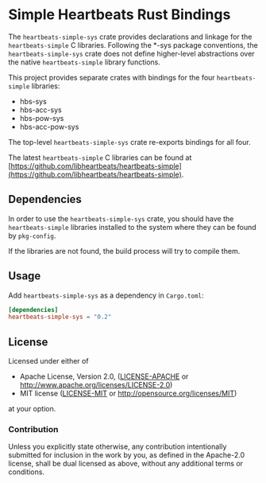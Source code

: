 # Simple Heartbeats Rust Bindings

The `heartbeats-simple-sys` crate provides declarations and linkage for the
`heartbeats-simple` C libraries.
Following the *-sys package conventions, the `heartbeats-simple-sys` crate
does not define higher-level abstractions over the native `heartbeats-simple`
library functions.

This project provides separate crates with bindings for the four
`heartbeats-simple` libraries:

* hbs-sys
* hbs-acc-sys
* hbs-pow-sys
* hbs-acc-pow-sys

The top-level `heartbeats-simple-sys` crate re-exports bindings for all four.

The latest `heartbeats-simple` C libraries can be found at
[https://github.com/libheartbeats/heartbeats-simple](https://github.com/libheartbeats/heartbeats-simple).

## Dependencies

In order to use the `heartbeats-simple-sys` crate, you should have the
`heartbeats-simple` libraries installed to the system where they can be found
by `pkg-config`.

If the libraries are not found, the build process will try to compile them.

## Usage
Add `heartbeats-simple-sys` as a dependency in `Cargo.toml`:

```toml
[dependencies]
heartbeats-simple-sys = "0.2"
```

## License

Licensed under either of

 * Apache License, Version 2.0, ([LICENSE-APACHE](LICENSE-APACHE) or http://www.apache.org/licenses/LICENSE-2.0)
 * MIT license ([LICENSE-MIT](LICENSE-MIT) or http://opensource.org/licenses/MIT)

at your option.

### Contribution

Unless you explicitly state otherwise, any contribution intentionally
submitted for inclusion in the work by you, as defined in the Apache-2.0
license, shall be dual licensed as above, without any additional terms or
conditions.
